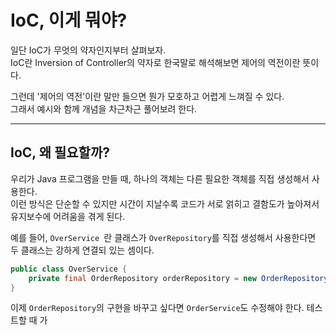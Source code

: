 # IoC, 이게 뭐야?

일단 IoC가 무엇의 약자인지부터 살펴보자.<br> IoC란 Inversion of Controller의 약자로 한국말로 해석해보면 제어의 역전이란 뜻이다.

그런데 '제어의 역전'이란 말만 들으면 뭔가 모호하고 어렵게 느껴질 수 있다.  
그래서 예시와 함께 개념을 차근차근 풀어보려 한다.

---

## IoC, 왜 필요할까?

우리가 Java 프로그램을 만들 때, 하나의 객체는 다른 필요한 객체를 직접 생성해서 사용한다. <br>이런 방식은 단순할 수 있지만 시간이 지날수록 코드가 서로 얽히고 결함도가 높아져서 유지보수에 어려움을 겪게 된다.

예를 들어, `OverService `란 클래스가 `OverRepository`를 직접 생성해서 사용한다면 두 클래스는 강하게 연결되 있는 셈이다.

```java
public class OverService {
    private final OrderRepository orderRepository = new OrderRepository();
}
```
이제 `OrderRepository`의 구현을 바꾸고 싶다면 `OrderService`도 수정해야 한다. 테스트할 때 가

